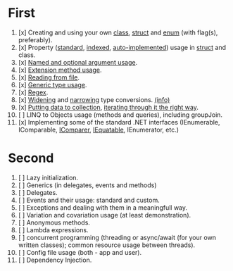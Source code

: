 # First
1.  [x] Creating and using your own [class](https://github.com/ant-alaus/ant-alaus/tree/master/Alus/Alus), [struct](https://github.com/ant-alaus/ant-alaus/blob/master/Alus/Alus/Location.cs) and [enum](https://github.com/ant-alaus/ant-alaus/blob/master/Alus/Alus/FeedbackType.cs) (with flag(s), preferably).
2.  [x] Property ([standard](https://github.com/ant-alaus/ant-alaus/blob/master/Alus/Alus/NearestBars.cs#L15-L22), [indexed](https://github.com/ant-alaus/ant-alaus/blob/8fda61260054d17653d5a18da0e12302ebe61149/Alus/Alus/Location.cs#L67-L93), [auto-implemented](https://github.com/ant-alaus/ant-alaus/blob/master/Alus/Alus/Location.cs#L39-L43)) usage in [struct](https://github.com/ant-alaus/ant-alaus/blob/master/Alus/Alus/Location.cs#L39-L43) and class.
3.  [x] [Named and optional argument usage](https://github.com/ant-alaus/ant-alaus/blob/master/Alus/Alus/NearestBars.cs#L31).
4.  [x] [Extension method usage](https://github.com/ant-alaus/ant-alaus/blob/master/Alus/Alus/ListExtensions.cs).
5.  [x] [Reading from file](https://github.com/ant-alaus/ant-alaus/blob/master/Alus/Alus/BarEvaluationReader.cs).
6.  [x] [Generic type usage](https://github.com/ant-alaus/ant-alaus/blob/master/Alus/Alus/NearestBars.cs#L42-L57).
7.  [x] [Regex](https://github.com/ant-alaus/ant-alaus/blob/master/Alus/Alus/EmailValidator.cs).
8.  [x] [Widening](https://github.com/ant-alaus/ant-alaus/blob/master/Alus/Alus/FeedbackForm.cs#L16-L17) and [narrowing](https://github.com/ant-alaus/ant-alaus/blob/master/Alus/Alus/FeedbackForm.cs#L30-L31) type conversions. [(info)][1]
9.  [x] [Putting data to collection](https://github.com/ant-alaus/ant-alaus/blob/master/Alus/Alus/NearestBars.cs#L38), [iterating through it the right way](https://github.com/ant-alaus/ant-alaus/blob/master/Alus/Alus/NearestBars.cs#L52).
10. [ ] LINQ to Objects usage (methods and queries), including groupJoin.
11. [x] Implementing some of the standard .NET interfaces (IEnumerable, IComparable, [IComparer](https://github.com/ant-alaus/ant-alaus/blob/e6d8eb6829c40279e5122888c5ccf6e25f43a3f5/Alus/Alus/LocationDistanceComparer.cs), [IEquatable](https://github.com/ant-alaus/ant-alaus/blob/e6d8eb6829c40279e5122888c5ccf6e25f43a3f5/Alus/Alus/Location.cs#L8), IEnumerator, etc.)

[1]: https://docs.microsoft.com/en-us/dotnet/visual-basic/programming-guide/language-features/data-types/widening-and-narrowing-conversions

# Second
 1. [ ] Lazy initialization.
 2. [ ] Generics (in delegates, events and methods)
 3. [ ] Delegates.
 4. [ ] Events and their usage: standard and custom.
 5. [ ] Exceptions and dealing with them in a meaningfull way.
 6. [ ] Variation and covariation usage (at least demonstration).
 7. [ ] Anonymous methods.
 8. [ ] Lambda expressions.
 9. [ ] concurrent programming (threading or async/await (for your own written classes); common resource usage between threads).
10. [ ] Config file usage (both - app and user).
12. [ ] Dependency Injection.
